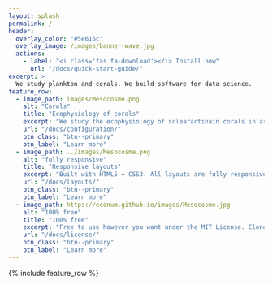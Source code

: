 ```yaml
---
layout: splash
permalink: /
header:
  overlay_color: "#5e616c"
  overlay_image: /images/banner-wave.jpg
  actions:
    - label: "<i class='fas fa-download'></i> Install now"
      url: "/docs/quick-start-guide/"
excerpt: >
  We study plankton and corals. We build software for data science.
feature_row:
  - image_path: images/Mesocosme.png
    alt: "Corals"
    title: "Ecophysiology of corals"
    excerpt: "We study the ecophysiology of sclearactinain corals in artificial mesocosms."
    url: "/docs/configuration/"
    btn_class: "btn--primary"
    btn_label: "Learn more"
  - image_path: ../images/Mesocosme.png
    alt: "fully responsive"
    title: "Responsive layouts"
    excerpt: "Built with HTML5 + CSS3. All layouts are fully responsive with helpers to augment your content."
    url: "/docs/layouts/"
    btn_class: "btn--primary"
    btn_label: "Learn more"
  - image_path: https://econum.github.io/images/Mesocosme.jpg
    alt: "100% free"
    title: "100% free"
    excerpt: "Free to use however you want under the MIT License. Clone it, fork it, customize it... whatever!"
    url: "/docs/license/"
    btn_class: "btn--primary"
    btn_label: "Learn more"      
---
```


{% include feature_row %}
